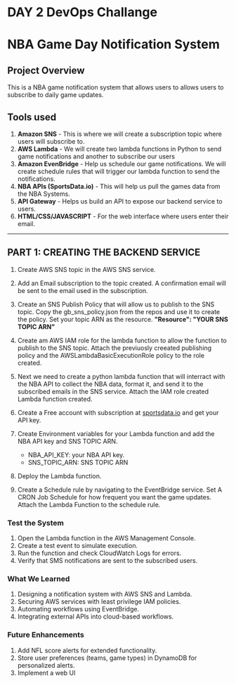 # DAY 2 DevOps Challange 
# NBA Game Day Notification System

## **Project Overview**
This is a NBA game notification system that allows users to allows users to subscribe to daily game updates. 

## Tools used
1. **Amazon SNS** - This is where we will create a subscription topic where users will subscribe to.
2. **AWS Lambda** - We will create two lambda functions in Python to send game notifications and another to subscribe our users
3. **Amazon EvenBridge** - Help us schedule our game notifications. We will create schedule rules that will trigger our lambda function to send the notifications.
4. **NBA APIs (SportsData.io)** - This will help us pull the games data from the NBA Systems.
5. **API Gateway** - Helps us build an API to expose our backend service to users.
6. **HTML/CSS/JAVASCRIPT** - For the web interface where users enter their email.
   
---



## PART 1: CREATING THE BACKEND SERVICE
1. Create AWS SNS topic in the AWS SNS service.
2. Add an Email subscription to the topic created. A confirmation email will be sent to the email used in the subscription.
3. Create an SNS Publish Policy that will allow us to publish to the SNS topic. Copy the gb_sns_policy.json from the repos and use it to create the policy. Set your topic ARN as the resource.
   **"Resource": "YOUR SNS TOPIC ARN"**
   
5. Create am AWS IAM role for the lambda function to allow the function to publish to the SNS topic. Attach the previuosly creeated publishing policy and the AWSLambdaBasicExecutionRole policy to the role created.
6. Next we need to create a python lambda function that will interract with the NBA API to collect the NBA data, format it, and send it to the subscribed emails in the SNS service. Attach the IAM role created Lambda function created.
7. Create a Free account with subscription at [sportsdata.io](https://sportsdata.io/) and get your API key.
8. Create Environment variables for your Lambda function and add the NBA API key and SNS TOPIC ARN.
   - NBA_API_KEY: your NBA API key.
   - SNS_TOPIC_ARN: SNS TOPIC ARN
9.  Deploy the Lambda function.
10. Create a Schedule rule by navigating to the EventBridge service. Set A CRON Job Schedule for how frequent you want the game updates. Attach the Lambda Function to the schedule rule.



  
   



















### **Test the System**
1. Open the Lambda function in the AWS Management Console.
2. Create a test event to simulate execution.
3. Run the function and check CloudWatch Logs for errors.
4. Verify that SMS notifications are sent to the subscribed users.


### **What We Learned**
1. Designing a notification system with AWS SNS and Lambda.
2. Securing AWS services with least privilege IAM policies.
3. Automating workflows using EventBridge.
4. Integrating external APIs into cloud-based workflows.


### **Future Enhancements**
1. Add NFL score alerts for extended functionality.
2. Store user preferences (teams, game types) in DynamoDB for personalized alerts.
3. Implement a web UI
